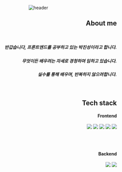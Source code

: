

<div align="center">

![header](https://capsule-render.vercel.app/api?type=waving&section=header&height=200&text=Jinsung's&nbsp;github&desc=Welcome!&descAlignY=25&descAlign=92&fontAlign=70&descSize=25&fontColor=FFEEBB&color=99DBF5&fontSize=65&fontAlign=50&)   
</div>


<div align="right"> 
  
## About me


<br/> 
  
##### 반갑습니다, 프론트엔드를 공부하고 있는 박진성이라고 합니다. <br/> 
##### 무엇이든 배우려는 자세로 경청하며 임하고 있습니다. <br/> 
##### 실수를 통해 배우며, 반복하지 않으려합니다. 
  <br/>
</div>

<div align="right"> 
  

## Tech stack

  #### Frontend   <br/> 

  <img src="https://img.shields.io/badge/html5-E34F26?style=for-the-badge&logo=html5&logoColor=white">
  <img src="https://img.shields.io/badge/css-1572B6?style=for-the-badge&logo=css3&logoColor=white"> 
  <img src="https://img.shields.io/badge/javascript-F7DF1E?style=for-the-badge&logo=javascript&logoColor=black"> 
  <img src="https://img.shields.io/badge/react-61DAFB?style=for-the-badge&logo=react&logoColor=black"> 
  <img src="https://img.shields.io/badge/Next.js-000000?style=for-the-badge&logo=Next.js&logoColor=white">

  <br/><br/>

  #### Backend   <br/>
 
  <img src="https://img.shields.io/badge/node.js-339933?style=for-the-badge&logo=Node.js&logoColor=white">
  <img src="https://img.shields.io/badge/mongoDB-47A248?style=for-the-badge&logo=MongoDB&logoColor=white">
  
  

  
  
</div>






<!--

![header](https://capsule-render.vercel.app/api?type=wave&height=100&text=Welcome&nbsp;jinsung's&nbsp;github&fontColor=FFEEBB&color=99DBF5&fontSize=65&fontAlign=50&)

![reversal](https://capsule-render.vercel.app/api?type=rect&text=RECT&fontAlignY=20&fontSize=30&desc=Use%20theme&descAlign=60&descAlignY=30&theme=radical)


**6bell8/6bell8** is a ✨ _special_ ✨ repository because its `README.md` (this file) appears on your GitHub profile.


**6bell8/6bell8** is a ✨ _special_ ✨ repository because its `README.md` (this file) appears on your GitHub profile.
<img src="https://capsule-render.vercel.app/api?type=wave&color=auto&height=300&section=header&text=Welcome%20to%20prk's%20github&fontSize=60" />

![Anurag's GitHub stats](https://github-readme-stats.vercel.app/api?username=6bell8&show_icons=true&theme=radical)
![Anurag's GitHub stats](https://github-readme-stats.vercel.app/api?username=6bell8&show_icons=true&theme=radical)

Here are some ideas to get you started:

- 🔭 I’m currently working on ...
- 🌱 I’m currently learning ...
- 👯 I’m looking to collaborate on ...
- 🤔 I’m looking for help with ...
- 💬 Ask me about ...
- 📫 How to reach me: ...
- 😄 Pronouns: ...
- ⚡ Fun fact: ...
-->
